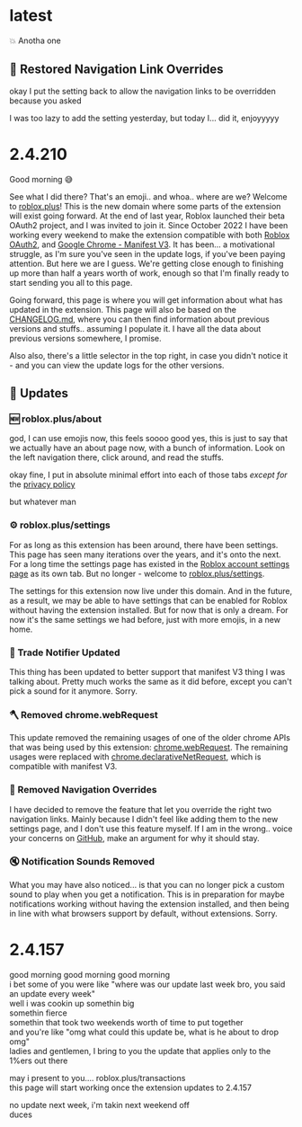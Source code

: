 # latest

:boom: Anotha one

## :see_no_evil: Restored Navigation Link Overrides

okay I put the setting back to allow the navigation links to be overridden because you asked

I was too lazy to add the setting yesterday, but today I... did it, enjoyyyyy

# 2.4.210

Good morning :sweat_smile:

See what I did there? That's an emoji.. and whoa.. where are we? Welcome to [roblox.plus](https://roblox.plus/about/changes)! This is the new domain where some parts of the extension will exist going forward. At the end of last year, Roblox launched their beta OAuth2 project, and I was invited to join it. Since October 2022 I have been working every weekend to make the extension compatible with both [Roblox OAuth2](https://create.roblox.com/docs/cloud/open-cloud/oauth2-overview), and [Google Chrome - Manifest V3](https://developer.chrome.com/docs/extensions/mv3/intro/). It has been... a motivational struggle, as I'm sure you've seen in the update logs, if you've been paying attention. But here we are I guess. We're getting close enough to finishing up more than half a years worth of work, enough so that I'm finally ready to start sending you all to this page.

Going forward, this page is where you will get information about what has updated in the extension. This page will also be based on the [CHANGELOG.md](https://github.com/roblox-plus/extension/blob/master/CHANGELOG.md), where you can then find information about previous versions and stuffs.. assuming I populate it. I have all the data about previous versions somewhere, I promise.

Also also, there's a little selector in the top right, in case you didn't notice it - and you can view the update logs for the other versions.

## :tada: Updates

### :new: roblox.plus/about

god, I can use emojis now, this feels soooo good
yes, this is just to say that we actually have an about page now, with a bunch of information. Look on the left navigation there, click around, and read the stuffs.

okay fine, I put in absolute minimal effort into each of those tabs _except for_ the [privacy policy](https://roblox.plus/about/privacy-policy)

but whatever man

### :gear: roblox.plus/settings

For as long as this extension has been around, there have been settings. This page has seen many iterations over the years, and it's onto the next. For a long time the settings page has existed in the [Roblox account settings page](https://www.roblox.com/my/account) as its own tab. But no longer - welcome to [roblox.plus/settings](https://roblox.plus/settings).

The settings for this extension now live under this domain. And in the future, as a result, we may be able to have settings that can be enabled for Roblox without having the extension installed. But for now that is only a dream. For now it's the same settings we had before, just with more emojis, in a new home.

### :arrows_counterclockwise: Trade Notifier Updated

This thing has been updated to better support that manifest V3 thing I was talking about. Pretty much works the same as it did before, except you can't pick a sound for it anymore. Sorry.

### :axe: Removed chrome.webRequest

This update removed the remaining usages of one of the older chrome APIs that was being used by this extension: [chrome.webRequest](https://developer.chrome.com/docs/extensions/reference/webRequest). The remaining usages were replaced with [chrome.declarativeNetRequest](https://developer.chrome.com/docs/extensions/reference/declarativeNetRequest), which is compatible with manifest V3.

### :knife: Removed Navigation Overrides

I have decided to remove the feature that let you override the right two navigation links. Mainly because I didn't feel like adding them to the new settings page, and I don't use this feature myself. If I am in the wrong.. voice your concerns on [GitHub](https://github.com/roblox-plus/extension/issues), make an argument for why it should stay.

### :mute: Notification Sounds Removed

What you may have also noticed... is that you can no longer pick a custom sound to play when you get a notification. This is in preparation for maybe notifications working without having the extension installed, and then being in line with what browsers support by default, without extensions. Sorry.

# 2.4.157

good morning good morning good morning<br/>
i bet some of you were like "where was our update last week bro, you said an update every week"<br/>
well i was cookin up somethin big<br/>
somethin fierce<br/>
somethin that took two weekends worth of time to put together<br/>
and you're like "omg what could this update be, what is he about to drop omg"<br/>
ladies and gentlemen, I bring to you the update that applies only to the 1%ers out there<br/>

may i present to you.... roblox.plus/transactions<br/>
this page will start working once the extension updates to 2.4.157<br/>

no update next week, i'm takin next weekend off<br/>
duces
